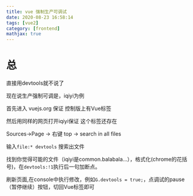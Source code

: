 ```yaml
---
title: vue 强制生产可调试
date: 2020-08-23 16:58:14
tags: [vue2]
category: [frontend]
mathjax: true
---
```


# 总

直接用devtools就不说了

现在说生产强制可调是，iqiyi为例

首先进入 vuejs.org 保证 控制版上有Vue标签

然后用同样的网页打开iqiyi保证 这个标签还存在

Sources->Page -> 右键 top -> search in all files

输入`file:* devtools` 搜索出文件

找到你觉得可能的文件（iqiyi是common.balabala...），格式化(chrome的花括号)，在`devtools:!1`执行后一句加断点。

刷新页面,在console中执行修改，例如`G.devtools = true;`，点调试的pause（暂停继续）按钮，切回Vue标签即可

